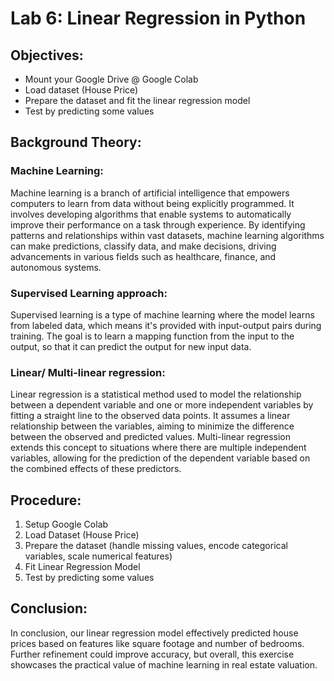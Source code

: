 # Lab 6: Linear Regression in Python

## Objectives:
- Mount your Google Drive @ Google Colab
- Load dataset (House Price)
- Prepare the dataset and fit the linear regression model
- Test by predicting some values

## Background Theory:
### Machine Learning:
Machine learning is a branch of artificial intelligence that empowers computers to learn from data without being explicitly programmed. It involves developing algorithms that enable systems to automatically improve their performance on a task through experience. By identifying patterns and relationships within vast datasets, machine learning algorithms can make predictions, classify data, and make decisions, driving advancements in various fields such as healthcare, finance, and autonomous systems.
### Supervised Learning approach:
Supervised learning is a type of machine learning where the model learns from labeled data, which means it's provided with input-output pairs during training. The goal is to learn a mapping function from the input to the output, so that it can predict the output for new input data.
### Linear/ Multi-linear regression:
Linear regression is a statistical method used to model the relationship between a dependent variable and one or more independent variables by fitting a straight line to the observed data points. It assumes a linear relationship between the variables, aiming to minimize the difference between the observed and predicted values. Multi-linear regression extends this concept to situations where there are multiple independent variables, allowing for the prediction of the dependent variable based on the combined effects of these predictors.

## Procedure:
1. Setup Google Colab
2. Load Dataset (House Price)
3. Prepare the dataset (handle missing values, encode categorical   variables, scale numerical features)
4. Fit Linear Regression Model
5. Test by predicting some values

## Conclusion:
In conclusion, our linear regression model effectively predicted house prices based on features like square footage and number of bedrooms. Further refinement could improve accuracy, but overall, this exercise showcases the practical value of machine learning in real estate valuation.
